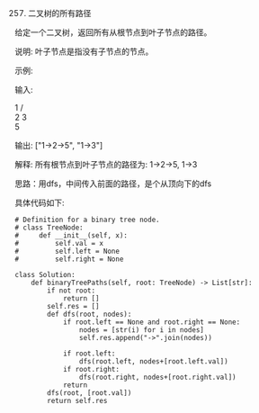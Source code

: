 257. 二叉树的所有路径


给定一个二叉树，返回所有从根节点到叶子节点的路径。

说明: 叶子节点是指没有子节点的节点。

示例:

输入:

   1
 /   \
2     3
 \
  5

输出: ["1->2->5", "1->3"]

解释: 所有根节点到叶子节点的路径为: 1->2->5, 1->3

思路：用dfs，中间传入前面的路径，是个从顶向下的dfs

具体代码如下:
```
# Definition for a binary tree node.
# class TreeNode:
#     def __init__(self, x):
#         self.val = x
#         self.left = None
#         self.right = None

class Solution:
    def binaryTreePaths(self, root: TreeNode) -> List[str]:
        if not root:
            return []
        self.res = []
        def dfs(root, nodes):
            if root.left == None and root.right == None:
                nodes = [str(i) for i in nodes]
                self.res.append("->".join(nodes))

            if root.left:
                dfs(root.left, nodes+[root.left.val])
            if root.right:
                dfs(root.right, nodes+[root.right.val])
            return
        dfs(root, [root.val])
        return self.res
```